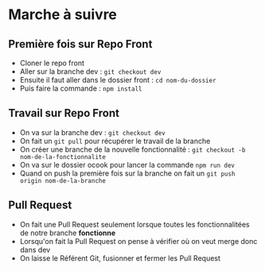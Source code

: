 # Marche à suivre

## Première fois sur Repo Front

- Cloner le repo front
- Aller sur la branche dev : ```git checkout dev```
- Ensuite il faut aller dans le dossier front : ```cd nom-du-dossier```
- Puis faire la commande : ```npm install```

## Travail sur Repo Front

- On va sur la branche dev : ```git checkout dev```
- On fait un ```git pull``` pour récupérer le travail de la branche
- On créer une branche de la nouvelle fonctionnalité : ```git checkout -b nom-de-la-fonctionnalite```
- On va sur le dossier ocook pour lancer la commande ```npm run dev```
- Quand on push la première fois sur la branche on fait un ```git push origin nom-de-la-branche```

## Pull Request

- On fait une Pull Request seulement lorsque toutes les fonctionnalitées de notre branche **fonctionne**
- Lorsqu'on fait la Pull Request on pense à vérifier où on veut merge donc dans dev
- On laisse le Référent Git, fusionner et fermer les Pull Request
